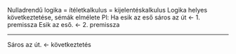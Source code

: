 Nulladrendű logika = ítéletkalkulus = kijelentéskalkulus
Logika helyes következtetése, sémák elmélete
Pl: Ha esik az eső sáros az út <- 1. premissza
Esik az eső. <- 2. premissza
- - - - - - - - - - -
Sáros az út. <- következtetés